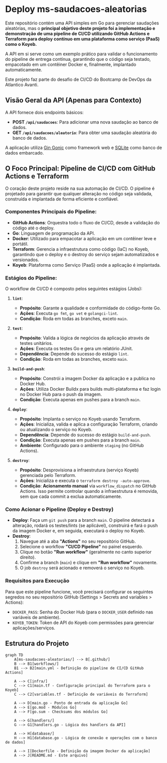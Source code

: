 # Deploy ms-saudacoes-aleatorias

Este repositório contém uma API simples em Go para gerenciar saudações aleatórias, mas o **principal objetivo deste projeto foi a implementação e demonstração de uma pipeline de CI/CD utilizando GitHub Actions e Terraform para deploy contínuo em uma plataforma como serviço (PaaS) como o Koyeb.**

A API em si serve como um exemplo prático para validar o funcionamento do pipeline de entrega contínua, garantindo que o código seja testado, empacotado em um contêiner Docker e, finalmente, implantado automaticamente.

Este projeto faz parte do desafio de CI/CD do Bootcamp de DevOps da Atlantico Avanti. 

## Visão Geral da API (Apenas para Contexto)

A API fornece dois endpoints básicos:

* **POST `/api/saudacoes`**: Para adicionar uma nova saudação ao banco de dados.
* **GET `/api/saudacoes/aleatorio`**: Para obter uma saudação aleatória do banco de dados.

A aplicação utiliza [Gin Gonic](https://gin-gonic.com/) como framework web e [SQLite](https://www.sqlite.org/index.html) como banco de dados embarcado.

## O Foco Principal: Pipeline de CI/CD com GitHub Actions e Terraform

O coração deste projeto reside na sua automação de CI/CD. O pipeline é projetado para garantir que qualquer alteração no código seja validada, construída e implantada de forma eficiente e confiável.

### Componentes Principais do Pipeline:

* **GitHub Actions**: Orquestra todo o fluxo de CI/CD, desde a validação do código até o deploy.
* **Go**: Linguagem de programação da API.
* **Docker**: Utilizado para empacotar a aplicação em um contêiner leve e portátil.
* **Terraform**: Gerencia a infraestrutura como código (IaC) no Koyeb, garantindo que o deploy e o destroy do serviço sejam automatizados e versionados.
* **Koyeb**: Plataforma como Serviço (PaaS) onde a aplicação é implantada.

### Estágios do Pipeline:

O workflow de CI/CD é composto pelos seguintes estágios (Jobs):

1.  **`lint`**:
    * **Propósito**: Garante a qualidade e conformidade do código-fonte Go.
    * **Ações**: Executa `go fmt`, `go vet` e `golangci-lint`.
    * **Condição**: Roda em todas as branches, exceto `main`.

2.  **`test`**:
    * **Propósito**: Valida a lógica de negócios da aplicação através de testes unitários.
    * **Ações**: Executa os testes Go e gera um relatório JUnit.
    * **Dependência**: Depende do sucesso do estágio `lint`.
    * **Condição**: Roda em todas as branches, exceto `main`.

3.  **`build-and-push`**:
    * **Propósito**: Constrói a imagem Docker da aplicação e a publica no Docker Hub.
    * **Ações**: Utiliza Docker Buildx para builds multi-plataforma e faz login no Docker Hub para o push da imagem.
    * **Condição**: Executa apenas em pushes para a branch `main`.

4.  **`deploy`**:
    * **Propósito**: Implanta o serviço no Koyeb usando Terraform.
    * **Ações**: Inicializa, valida e aplica a configuração Terraform, criando ou atualizando o serviço no Koyeb.
    * **Dependência**: Depende do sucesso do estágio `build-and-push`.
    * **Condição**: Executa apenas em pushes para a branch `main`.
    * **Ambiente**: Configurado para o ambiente `staging` (no GitHub Actions).

5.  **`destroy`**:
    * **Propósito**: Desprovisiona a infraestrutura (serviço Koyeb) gerenciada pelo Terraform.
    * **Ações**: Inicializa e executa o `terraform destroy -auto-approve`.
    * **Condição**: **Acionamento manual** via `workflow_dispatch` no GitHub Actions. Isso permite controlar quando a infraestrutura é removida, sem que cada commit a exclua automaticamente.

### Como Acionar o Pipeline (Deploy e Destroy)

* **Deploy**: Faça um `git push` para a branch `main`. O pipeline detectará a alteração, rodará os testes/lints (se aplicável), construirá e fará o push da imagem Docker e, em seguida, executará o deploy no Koyeb.
* **Destroy**:
    1.  Navegue até a aba **"Actions"** no seu repositório GitHub.
    2.  Selecione o workflow **"CI/CD Pipeline"** no painel esquerdo.
    3.  Clique no botão **"Run workflow"** (geralmente no canto superior direito).
    4.  Confirme a branch (`main`) e clique em **"Run workflow"** novamente.
    5.  O job `destroy` será acionado e removerá o serviço no Koyeb.

### Requisitos para Execução

Para que este pipeline funcione, você precisará configurar os seguintes segredos no seu repositório GitHub (Settings > Secrets and variables > Actions):

* `DOCKER_PASS`: Senha do Docker Hub (para o `DOCKER_USER` definido nas variáveis de ambiente).
* `KOYEB_TOKEN`: Token de API do Koyeb com permissões para gerenciar aplicações/serviços.

## Estrutura do Projeto

```mermaid
graph TD
    A[ms-saudacoes-aleatorias/] --> B[.github/]
    B --> B1[workflows/]
    B1 --> B2[main.yml - Definição do pipeline de CI/CD GitHub Actions]

    A --> C[infra/]
    C --> C1[main.tf - Configuração principal do Terraform para o Koyeb]
    C --> C2[variables.tf - Definição de variáveis do Terraform]

    A --> D[main.go - Ponto de entrada da aplicação Go]
    A --> E[go.mod - Módulos Go]
    A --> F[go.sum - Checksums dos módulos Go]

    A --> G[handlers/]
    G --> G1[handlers.go - Lógica dos handlers da API]

    A --> H[database/]
    H --> H1[database.go - Lógica de conexão e operações com o banco de dados]

    A --> I[Dockerfile - Definição da imagem Docker da aplicação]
    A --> J[README.md - Este arquivo]
